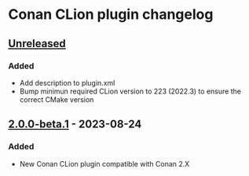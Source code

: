 <!-- Keep a Changelog guide -> https://keepachangelog.com -->

# Conan CLion plugin changelog

## [Unreleased]

### Added
- Add description to plugin.xml
- Bump minimun required CLion version to 223 (2022.3) to ensure the correct CMake version

## [2.0.0-beta.1] - 2023-08-24

### Added
- New Conan CLion plugin compatible with Conan 2.X

[Unreleased]: https://github.com/conan-io/conan-clion-plugin//compare/v2.0.0-beta.1...HEAD
[2.0.0-beta.1]: https://github.com/conan-io/conan-clion-plugin//commits/v2.0.0-beta.1
